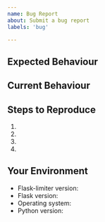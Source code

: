 ```yaml
---
name: Bug Report
about: Submit a bug report
labels: 'bug'

---
```


<!--- Provide a general summary of the issue in the Title above -->

## Expected Behaviour

<!--- What should happen -->

## Current Behaviour

<!--- What happens instead of the expected behaviour -->

## Steps to Reproduce

<!---
Provide a link to an example, or an unambiguous set of steps to
reproduce this bug. Include code to reproduce, if relevant
--->
1.
1.
1.
1.

## Your Environment

<!--- Include as many relevant details about the environment you experienced the bug in -->

- Flask-limiter version:
- Flask version:
- Operating system:
- Python version:

<!--
You can freely edit this text. Remove any lines you believe are unnecessary.
-->

